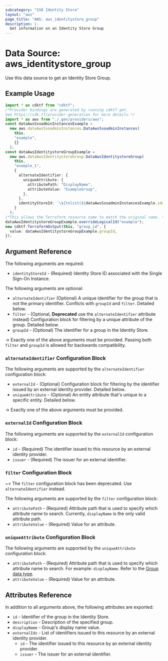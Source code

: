 ```yaml
---
subcategory: "SSO Identity Store"
layout: "aws"
page_title: "AWS: aws_identitystore_group"
description: |-
  Get information on an Identity Store Group
---
```


# Data Source: aws\_identitystore\_group

Use this data source to get an Identity Store Group.

## Example Usage

```typescript
import * as cdktf from "cdktf";
/*Provider bindings are generated by running cdktf get.
See https://cdk.tf/provider-generation for more details.*/
import * as aws from "./.gen/providers/aws";
const dataAwsSsoadminInstancesExample =
  new aws.dataAwsSsoadminInstances.DataAwsSsoadminInstances(
    this,
    "example",
    {}
  );
const dataAwsIdentitystoreGroupExample =
  new aws.dataAwsIdentitystoreGroup.DataAwsIdentitystoreGroup(
    this,
    "example_1",
    {
      alternateIdentifier: {
        uniqueAttribute: {
          attributePath: "DisplayName",
          attributeValue: "ExampleGroup",
        },
      },
      identityStoreId: `\${tolist(${dataAwsSsoadminInstancesExample.identityStoreIds})[0]}`,
    }
  );
/*This allows the Terraform resource name to match the original name. You can remove the call if you don't need them to match.*/
dataAwsIdentitystoreGroupExample.overrideLogicalId("example");
new cdktf.TerraformOutput(this, "group_id", {
  value: dataAwsIdentitystoreGroupExample.groupId,
});

```

## Argument Reference

The following arguments are required:

* `identityStoreId` - (Required) Identity Store ID associated with the Single Sign-On Instance.

The following arguments are optional:

* `alternateIdentifier` (Optional) A unique identifier for the group that is not the primary identifier. Conflicts with `groupId` and `filter`. Detailed below.
* `filter` - (Optional, **Deprecated** use the `alternateIdentifier` attribute instead) Configuration block for filtering by a unique attribute of the group. Detailed below.
* `groupId` - (Optional) The identifier for a group in the Identity Store.

\-> Exactly one of the above arguments must be provided. Passing both `filter` and `groupId` is allowed for backwards compatibility.

### `alternateIdentifier` Configuration Block

The following arguments are supported by the `alternateIdentifier` configuration block:

* `externalId` - (Optional) Configuration block for filtering by the identifier issued by an external identity provider. Detailed below.
* `uniqueAttribute` - (Optional) An entity attribute that's unique to a specific entity. Detailed below.

\-> Exactly one of the above arguments must be provided.

### `externalId` Configuration Block

The following arguments are supported by the `externalId` configuration block:

* `id` - (Required) The identifier issued to this resource by an external identity provider.
* `issuer` - (Required) The issuer for an external identifier.

### `filter` Configuration Block

\~> The `filter` configuration block has been deprecated. Use `alternateIdentifier` instead.

The following arguments are supported by the `filter` configuration block:

* `attributePath` - (Required) Attribute path that is used to specify which attribute name to search. Currently, `displayName` is the only valid attribute path.
* `attributeValue` - (Required) Value for an attribute.

### `uniqueAttribute` Configuration Block

The following arguments are supported by the `uniqueAttribute` configuration block:

* `attributePath` - (Required) Attribute path that is used to specify which attribute name to search. For example: `displayName`. Refer to the [Group data type](https://docs.aws.amazon.com/singlesignon/latest/IdentityStoreAPIReference/API_Group.html).
* `attributeValue` - (Required) Value for an attribute.

## Attributes Reference

In addition to all arguments above, the following attributes are exported:

* `id` - Identifier of the group in the Identity Store.
* `description` - Description of the specified group.
* `displayName` - Group's display name value.
* `externalIds` - List of identifiers issued to this resource by an external identity provider.
  * `id` - The identifier issued to this resource by an external identity provider.
  * `issuer` - The issuer for an external identifier.
